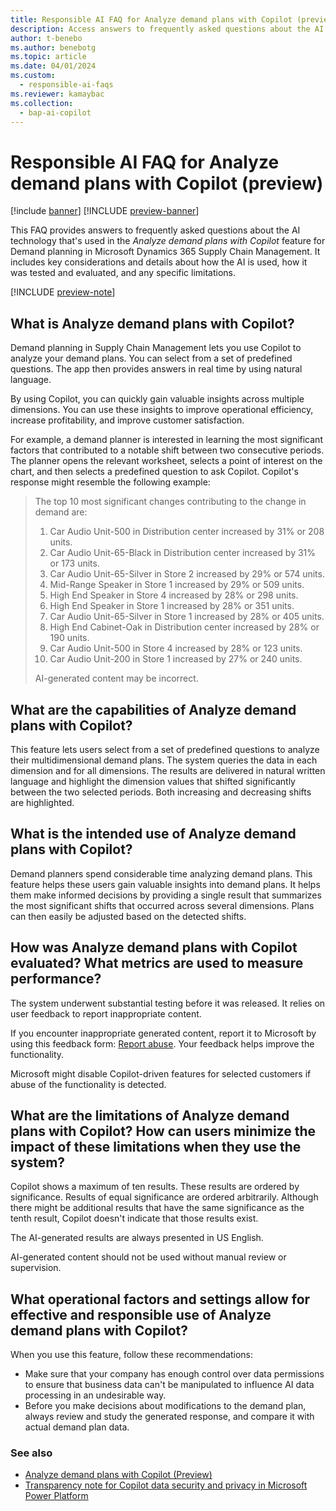 ```yaml
---
title: Responsible AI FAQ for Analyze demand plans with Copilot (preview)
description: Access answers to frequently asked questions about the AI technology that's used in the "Analyze demand plans with Copilot" feature for Demand planning.
author: t-benebo
ms.author: benebotg
ms.topic: article
ms.date: 04/01/2024
ms.custom:
  - responsible-ai-faqs
ms.reviewer: kamaybac
ms.collection:
  - bap-ai-copilot
---
```


# Responsible AI FAQ for Analyze demand plans with Copilot (preview)

[!include [banner](../includes/banner.md)]
[!INCLUDE [preview-banner](includes/preview-banner.md)]

This FAQ provides answers to frequently asked questions about the AI technology that's used in the *Analyze demand plans with Copilot* feature for Demand planning in Microsoft Dynamics 365 Supply Chain Management. It includes key considerations and details about how the AI is used, how it was tested and evaluated, and any specific limitations.

[!INCLUDE [preview-note](includes/preview-note.md)]

## What is Analyze demand plans with Copilot?

Demand planning in Supply Chain Management lets you use Copilot to analyze your demand plans. You can select from a set of predefined questions. The app then provides answers in real time by using natural language.

By using Copilot, you can quickly gain valuable insights across multiple dimensions. You can use these insights to improve operational efficiency, increase profitability, and improve customer satisfaction.

For example, a demand planner is interested in learning the most significant factors that contributed to a notable shift between two consecutive periods. The planner opens the relevant worksheet, selects a point of interest on the chart, and then selects a predefined question to ask Copilot. Copilot's response might resemble the following example:

> The top 10 most significant changes contributing to the change in demand are:
>
> 1. Car Audio Unit-500 in Distribution center increased by 31% or 208 units.
> 1. Car Audio Unit-65-Black in Distribution center increased by 31% or 173 units.
> 1. Car Audio Unit-65-Silver in Store 2 increased by 29% or 574 units.
> 1. Mid-Range Speaker in Store 1 increased by 29% or 509 units.
> 1. High End Speaker in Store 4 increased by 28% or 298 units.
> 1. High End Speaker in Store 1 increased by 28% or 351 units.
> 1. Car Audio Unit-65-Silver in Store 1 increased by 28% or 405 units.
> 1. High End Cabinet-Oak in Distribution center increased by 28% or 190 units.
> 1. Car Audio Unit-500 in Store 4 increased by 28% or 123 units.
> 1. Car Audio Unit-200 in Store 1 increased by 27% or 240 units.
>
> AI-generated content may be incorrect.

## What are the capabilities of Analyze demand plans with Copilot?

This feature lets users select from a set of predefined questions to analyze their multidimensional demand plans. The system queries the data in each dimension and for all dimensions. The results are delivered in natural written language and highlight the dimension values that shifted significantly between the two selected periods. Both increasing and decreasing shifts are highlighted.

## What is the intended use of Analyze demand plans with Copilot?

Demand planners spend considerable time analyzing demand plans. This feature helps these users gain valuable insights into demand plans. It helps them make informed decisions by providing a single result that summarizes the most significant shifts that occurred across several dimensions. Plans can then easily be adjusted based on the detected shifts.

## How was Analyze demand plans with Copilot evaluated? What metrics are used to measure performance?

The system underwent substantial testing before it was released. It relies on user feedback to report inappropriate content.

If you encounter inappropriate generated content, report it to Microsoft by using this feedback form: [Report abuse](https://msrc.microsoft.com/report). Your feedback helps improve the functionality.

Microsoft might disable Copilot-driven features for selected customers if abuse of the functionality is detected.

## What are the limitations of Analyze demand plans with Copilot? How can users minimize the impact of these limitations when they use the system?

Copilot shows a maximum of ten results. These results are ordered by significance. Results of equal significance are ordered arbitrarily. Although there might be additional results that have the same significance as the tenth result, Copilot doesn't indicate that those results exist.

The AI-generated results are always presented in US English.

AI-generated content should not be used without manual review or supervision.

## What operational factors and settings allow for effective and responsible use of Analyze demand plans with Copilot?

When you use this feature, follow these recommendations:

- Make sure that your company has enough control over data permissions to ensure that business data can't be manipulated to influence AI data processing in an undesirable way.
- Before you make decisions about modifications to the demand plan, always review and study the generated response, and compare it with actual demand plan data.

### See also

- [Analyze demand plans with Copilot (Preview)](demand-planning/demand-planning-copilot.md)
- [Transparency note for Copilot data security and privacy in Microsoft Power Platform](/power-platform/transparency-note-copilot-data-security-privacy)
